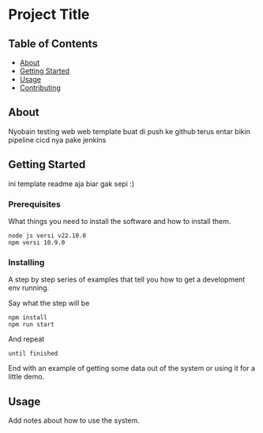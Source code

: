 # Project Title

## Table of Contents

- [About](#about)
- [Getting Started](#getting_started)
- [Usage](#usage)
- [Contributing](../CONTRIBUTING.md)

## About <a name = "about"></a>

Nyobain testing web web template buat di push ke github terus entar bikin pipeline cicd nya pake jenkins

## Getting Started <a name = "getting_started"></a>

ini template readme aja biar gak sepi :)

### Prerequisites

What things you need to install the software and how to install them.

```
node js versi v22.10.0
npm versi 10.9.0
```

### Installing

A step by step series of examples that tell you how to get a development env running.

Say what the step will be

```
npm install
npm run start
```

And repeat

```
until finished
```

End with an example of getting some data out of the system or using it for a little demo.

## Usage <a name = "usage"></a>

Add notes about how to use the system.
